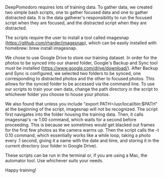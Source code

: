 DeepPomodoro requires lots of training data. To gather data, we created two simple bash scripts, one to gather focused data and one to gather distracted data. It is the data gatherer's responsibility to run the focused script when they are focused, and the distracted script when they are distracted. 

The scripts require the user to install a tool called imagesnap (https://github.com/rharder/imagesnap), which can be easily installed with homebrew: brew install imagesnap. 

We chose to use Google Drive to store our training dataset. In order for the photos to be synced into our shared folder, Google's Backup and Sync tool must be installed (https://www.google.com/drive/download/). After Backup and Sync is configured, we selected two folders to be synced, one corresponding to distracted photos and the other to focused photos. This allows for the synced folder to be accessed via the command line. To use our scripts to train your own data, change the path directory in the script to whichever folder you choose to house your photos. 

We also found that unless you include "export PATH=/usr/local/bin:$PATH" at the beginning of the script, imagesnap will not be recognized. The script first navigates into the folder housing the training data. Then, it calls imagesnap's -w 1.00 command, which waits for a second before proceeding. This is because we sometimes would get blacked out frames for the first few photos as the camera warms up. Then the script calls the -t 0.10 command, which essentially works like a while loop, taking a photo every .1 second, giving it a name with the date and time, and storing it in the current directory (our folder in Google Drive). 

These scripts can be run in the terminal or, if you are using a Mac, the automator tool. Use whichever suits your needs. 

Happy training!
